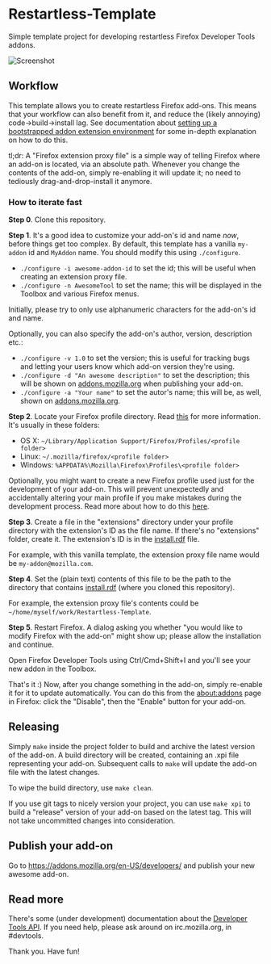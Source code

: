 Restartless-Template
===

Simple template project for developing restartless Firefox Developer Tools addons.

![Screenshot](https://dl.dropboxusercontent.com/u/2388316/screenshots/firefox-restartless-addon.png)

## Workflow

This template allows you to create restartless Firefox add-ons. This means that your workflow can also benefit from it, and reduce the (likely annoying) code->build->install lag. See documentation about [setting up a bootstrapped addon extension environment](https://developer.mozilla.org/en-US/docs/Setting_up_extension_development_environment#Firefox_extension_proxy_file) for some in-depth explanation on how to do this.

tl;dr: A "Firefox extension proxy file" is a simple way of telling Firefox where an add-on is located, via an absolute path. Whenever you change the contents of the add-on, simply re-enabling it will update it; no need to tediously drag-and-drop-install it anymore.

### How to iterate fast

__Step 0__. Clone this repository.

__Step 1__. It's a good idea to customize your add-on's id and name *now*, before things get too complex. By default, this template has a vanilla `my-addon` id and `MyAddon` name. You should modify this using `./configure`.

* `./configure -i awesome-addon-id` to set the id; this will be useful when creating an extension proxy file.
* `./configure -n AwesomeTool` to set the name; this will be displayed in the Toolbox and various Firefox menus.

Initially, please try to only use alphanumeric characters for the add-on's id and name.

Optionally, you can also specify the add-on's author, version, description etc.:

* `./configure -v 1.0` to set the version; this is useful for tracking bugs and letting your users know which add-on version they're using.
* `./configure -d "An awesome description"` to set the description; this will be shown on [addons.mozilla.org](https://addons.mozilla.org/en-US/developers/) when publishing your add-on.
* `./configure -a "Your name"` to set the autor's name; this will be, as well, shown on [addons.mozilla.org](https://addons.mozilla.org/en-US/developers/).

__Step 2__. Locate your Firefox profile directory. Read [this](http://kb.mozillazine.org/Profile_folder_-_Firefox) for more information. It's usually in these folders:

* OS X: `~/Library/Application Support/Firefox/Profiles/<profile folder>`
* Linux: `~/.mozilla/firefox/<profile folder>`
* Windows: `%APPDATA%\Mozilla\Firefox\Profiles\<profile folder>`

Optionally, you might want to create a new Firefox profile used just for the development of your add-on. This will prevent unexpectedly and accidentally altering your main profile if you make mistakes during the development process. Read more about how to do this [here](https://developer.mozilla.org/en-US/Add-ons/Setting_up_extension_development_environment#Development_profile).

__Step 3__. Create a file in the "extensions" directory under your profile directory with the extension's ID as the file name. If there's no "extensions" folder, create it. The extension's ID is in the [install.rdf](https://github.com/victorporof/Restartless-Template/blob/master/install.rdf#L9) file.

For example, with this vanilla template, the extension proxy file name would be `my-addon@mozilla.com`.

__Step 4__. Set the (plain text) contents of this file to be the path to the directory that contains [install.rdf](https://github.com/victorporof/Restartless-Template/blob/master/install.rdf) (where you cloned this repository).

For example, the extension proxy file's contents could be `~/home/myself/work/Restartless-Template`.

__Step 5__. Restart Firefox. A dialog asking you whether "you would like to modify Firefox with the add-on" might show up; please allow the installation and continue.

Open Firefox Developer Tools using Ctrl/Cmd+Shift+I and you'll see your new addon in the Toolbox.

That's it :) Now, after you change something in the add-on, simply re-enable it for it to update automatically. You can do this from the [about:addons](about:addons) page in Firefox: click the "Disable", then the "Enable" button for your add-on.

## Releasing

Simply `make` inside the project folder to build and archive the latest version of the add-on. A build directory will be created, containing an .xpi file representing your add-on. Subsequent calls to `make` will update the add-on file with the latest changes.

To wipe the build directory, use `make clean`.

If you use git tags to nicely version your project, you can use `make xpi` to build a "release" version of your add-on based on the latest tag. This will not take uncommitted changes into consideration.

## Publish your add-on

Go to https://addons.mozilla.org/en-US/developers/ and publish your new awesome add-on.

## Read more

There's some (under development) documentation about the [Developer Tools API](https://developer.mozilla.org/en-US/docs/Tools/DevToolsAPI). If you need help, please ask around on irc.mozilla.org, in #devtools.

Thank you. Have fun!
